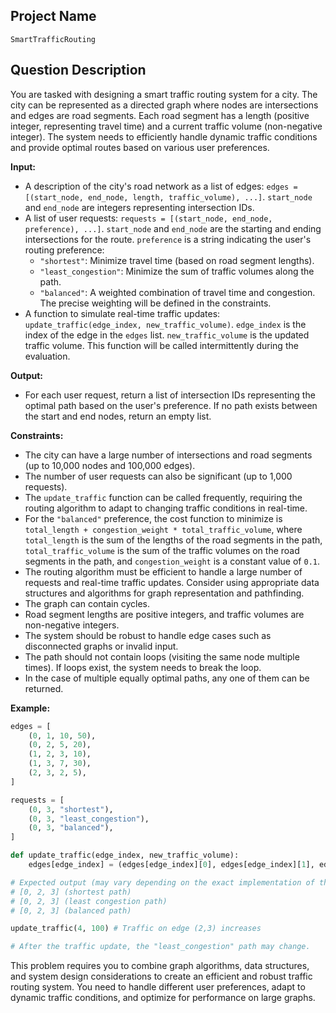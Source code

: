 ## Project Name

`SmartTrafficRouting`

## Question Description

You are tasked with designing a smart traffic routing system for a city. The city can be represented as a directed graph where nodes are intersections and edges are road segments. Each road segment has a length (positive integer, representing travel time) and a current traffic volume (non-negative integer). The system needs to efficiently handle dynamic traffic conditions and provide optimal routes based on various user preferences.

**Input:**

*   A description of the city's road network as a list of edges: `edges = [(start_node, end_node, length, traffic_volume), ...]`. `start_node` and `end_node` are integers representing intersection IDs.
*   A list of user requests: `requests = [(start_node, end_node, preference), ...]`. `start_node` and `end_node` are the starting and ending intersections for the route. `preference` is a string indicating the user's routing preference:
    *   `"shortest"`: Minimize travel time (based on road segment lengths).
    *   `"least_congestion"`: Minimize the sum of traffic volumes along the path.
    *   `"balanced"`: A weighted combination of travel time and congestion. The precise weighting will be defined in the constraints.
*   A function to simulate real-time traffic updates: `update_traffic(edge_index, new_traffic_volume)`. `edge_index` is the index of the edge in the `edges` list. `new_traffic_volume` is the updated traffic volume. This function will be called intermittently during the evaluation.

**Output:**

*   For each user request, return a list of intersection IDs representing the optimal path based on the user's preference. If no path exists between the start and end nodes, return an empty list.

**Constraints:**

*   The city can have a large number of intersections and road segments (up to 10,000 nodes and 100,000 edges).
*   The number of user requests can also be significant (up to 1,000 requests).
*   The `update_traffic` function can be called frequently, requiring the routing algorithm to adapt to changing traffic conditions in real-time.
*   For the `"balanced"` preference, the cost function to minimize is `total_length + congestion_weight * total_traffic_volume`, where `total_length` is the sum of the lengths of the road segments in the path, `total_traffic_volume` is the sum of the traffic volumes on the road segments in the path, and `congestion_weight` is a constant value of `0.1`.
*   The routing algorithm must be efficient to handle a large number of requests and real-time traffic updates. Consider using appropriate data structures and algorithms for graph representation and pathfinding.
*   The graph can contain cycles.
*   Road segment lengths are positive integers, and traffic volumes are non-negative integers.
*   The system should be robust to handle edge cases such as disconnected graphs or invalid input.
*   The path should not contain loops (visiting the same node multiple times). If loops exist, the system needs to break the loop.
*   In the case of multiple equally optimal paths, any one of them can be returned.

**Example:**

```python
edges = [
    (0, 1, 10, 50),
    (0, 2, 5, 20),
    (1, 2, 3, 10),
    (1, 3, 7, 30),
    (2, 3, 2, 5),
]

requests = [
    (0, 3, "shortest"),
    (0, 3, "least_congestion"),
    (0, 3, "balanced"),
]

def update_traffic(edge_index, new_traffic_volume):
    edges[edge_index] = (edges[edge_index][0], edges[edge_index][1], edges[edge_index][2], new_traffic_volume)

# Expected output (may vary depending on the exact implementation of the pathfinding algorithm):
# [0, 2, 3] (shortest path)
# [0, 2, 3] (least congestion path)
# [0, 2, 3] (balanced path)

update_traffic(4, 100) # Traffic on edge (2,3) increases

# After the traffic update, the "least_congestion" path may change.
```

This problem requires you to combine graph algorithms, data structures, and system design considerations to create an efficient and robust traffic routing system. You need to handle different user preferences, adapt to dynamic traffic conditions, and optimize for performance on large graphs.
